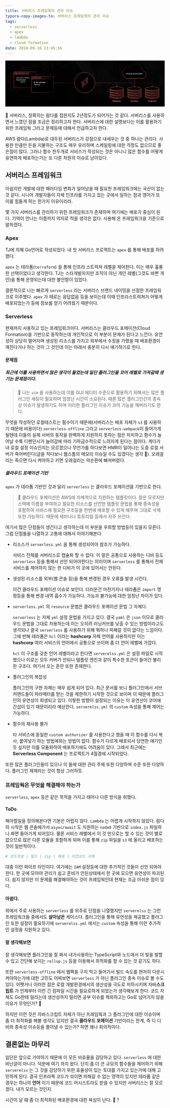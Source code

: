 ```yaml
---
title: 서버리스 프레임웍의 관리 이슈
typora-copy-images-to: 서버리스 프레임웍의 관리 이슈
tags:
  - serverless
  - apex
  - lambda
  - cloud formation
date: 2018-09-16 13:45:16
---
```



![serverless](serverless-management-issue/serverless.png)

:information_desk_person: 서버리스, 정확히는 람다를 접한지도 2년정도가 되어가는 것 같다. 서버리스를 사용하면서 느꼈던 점을 조금은 정리하고자 한다. 서버리스에 대한 설명보다는 이를 활용하기 위한 프레임웍 그리고 문제등에 대해서 언급하고자 한다.

 AWS 람다(Lambda)로 대두된 서버리스가 강점으로 내세우는 것 중 하나는 관리다. 사용한 만큼만 돈을 지불하는 구조도 매우 유리하며 스케일링에 대한 걱정도 없으므로 좋은점이 많다. 그러나 함수 한두개로 서비스가 작성되는 것은 아니니 많은 함수를 어떻게 유연하게 배포하는가는 또 다른 차원의 이슈로 남아있다.

## 서버리스 프레임워크

아쉽지만 개발에 대한 패러다임 변화가 일어났을 때 필요한 프레임워크에는 국산이 없는 것 같다. 시니어 개발자들이 자체 인프라를 가지고 있는 곳에서 일하는 점과 영어가 또 이를 힘들게 하는 한가지 이유이리라.

몇 가지 서버리스를 관리하기 위한 프레임워크가 존재하며 여기에는 배포가 중심이 된다. 기억이 안나는 이름까지 억지로 적을 생각은 없다. 사용해 온 프레임워크을 기준으로 말하겠다.

### Apex

TJ에 의해 Go언어로 작성되었다. 내 첫 서버리스 프로젝트는 `apex` 를 통해 배포를 하려했다.

`apex` 는 테라폼(`terraform`) 을 통해 인프라 스트럭쳐 레벨을 제어한다. 이는 매우 훌륭한 선택이었다고 생각한다. TJ는 스타개발자지만 조직이 아닌 개인 레벨(그것도 바쁜 개인)을 통해 운영되는데 대한 불안함이 있었다.

결론적으로 나는 빠르게 `serverless` 라는 서버리스 브랜드 네이밍을 선점한 프레임워크로 이주했다. `apex` 가 때로는 응답없음 등을 보이는데 이때 인프라스트럭쳐가 어떻게 배포되었는가 등에 정보를 얻기 어려웠기 때문이다.

### Serverless

현재까지 사용하고 있는 프레임워크이다. 서버리스는 클라우드 포메이션(Cloud Formation)을 기반으로 동작하는데 개인적으로 이 부분이 문제가 된다고 느낀다. 유연성이 상당히 떨어지며 생성된 리소스를 가지고 외부에서 수정을 가했을 때 배포환경이 깨진다거나 하는 것이 그 것인데 이는 아래서 충분히 다시 얘기하기로 한다.

#### 문제점

##### 최근에 이를 사용하면서 많은 생각이 들었는데 일단 플러그인을 코어 레벨로 가져갈때 생기는 문제점이다. 

> :speech_balloon: 나는 `vim` 을 사용하는데 이를 GUI 에디터 수준으로 활용하기 위해서는 많은 플러그인 세팅이 필요하며 엄청난 시간이 소요된다. 때론 많은 플러그인간의 종속성 이슈가 발생하기도 하며 이러한 플러그인 이슈가 코어 기능을 깨버리기도 한다.

무엇을 작성하던 로컬테스트는 필수이기 때문에(서버리스는 배포 자체가 `s3` 를 사용하기 때문에 비용이다) `serverless-offline` 그리고 `serverless-webpack`이 들어가게 될텐데 이들의 실제 서버의 동작을 완벽하게 지원하지 못하는 점은 차치하고 함수가 늘어날 수록 디펜던시가 늘어감에 따라 기하급수적으로 느려지게 된다는 점이다. 게다가 내 로컬 설정 이슈인지는 모르겠으나 무언가를 하다보면 HMR이 일어나는 도중 로컬 서버가 죽어버린다(글을 적다보니 웹스톰의 메모리 이슈일 수도 있겠다는 생각 :thinking:). 오래걸리는 죽으면 다시 켜야하고 키면 오래걸리는 악순환에 빠져버렸다.

##### 클라우드 포메이션 기반

`apex` 가 테라폼 기반인 것과 달리 `serverless` 는 클라우드 포메이션을 기반으로 한다.

> :information_desk_person: 클라우드 포메이션은 AWS에 자체적으로 지원하는 템플릿이다. 잘은 모르지만 스택에 이름을 부여하고 필요한 리소스를 선언한 템플릿 문법을 통해 종속성을 포함하여 서비스에 필요한 구조등을 한번에 배포할 수 있게 해주며 그대로 삭제 또한 가능하다. 때문에 세미나나 튜토리얼 등에서 자주 쓰인다.

여기서 많은 단점들이 생긴다고 생각하는데 이 부분을 우회할 방법등이 있을지 모른다. 그럼 단점들을 나열하고 고통에 대해서 이야기해본다.

- 리소스가 `serverless.yml` 을 통해 생성되어야 참조가 가능하다.

  서비스 전체를 서버리스로 캡슐화 할 수 없다. 이 말은 공통으로 사용하는 디비 등도 `serverless` 등을 통해서 선언 되어야한다는 의미이며 `serverless` 를 통해서 전체 서비스를 제어하지 않는 한 디비가 이 곳에 있어서는 안된다.

- 생성된 리소스를 외부(웹 콘솔 등)을 통해 변경된 경우 오류를 발생 시킨다.

  이건 클라우드 포메이션 이슈로 보인다. 더러운건 마찬가지나 테라폼은 `import` 명령등을 통해 변경 내역 흡수가 가능하다. 가능과 불가능에 대한 엄청난 차이가 있다.

- `serverless.yml` 의 `resource` 문법은 클라우드 포매이션 문법 그 자체다.

  `serverless` 는 자체 `yml` 설정 문법을 가지고 있다. 결국 `yaml` 은 `json` 이므로 클라우드 문법을 그대로 차용하는데 이는 오히려 러닝커브를 낮출 수 있는 방법이라고도 생각되나 결국 `serverless` 를 사용하기 위해 뭐하나 피해갈 것이 없다는 느낌이다. 그에 반해 테라폼은 `hcl` 이라는 **hashcorp** 자체 언어를 사용하지만 이는 **hashcorp** 여러 서비스의 언어에서 공통으로 쓰이며 좀 더 언어 레벨에 가깝다.

  `hcl` 이 구조를 갖춘 언어 레벨이라고 한다면  `serverelss.yml` 은 설정 파일로 시작했으나 이로는 모두 커버가 안되니 템플릿 엔진과 같이 특수한 토큰이 들어간 불리한 구조다. 여기서 오는 혼란 또한 존재한다.

- 플러그인의 복잡성

  플러그인의 구현 자체는 매우 쉽게 되어 있다. 최근 문서를 보니 플러그인에서 서브 커맨드들이 파라메터를 받는 것을 제한하기 시작한 것으로 보이며 이 때문에 플러그인의 유연성이 희생되고 있다. 이렇한 방향이 설정되는 이유는 이 유연선이 코어에 간섭이 있기 때문이리라 예상한다. `serverelss.yml` 의 `custom` 속성을 통해 제어는 가능하다.

- 함수의 재사용 불가

  타 서비스에 동일한 `custom authorizer` 를 사용한다고 했을 때 이 함수를 다시 복사, 붙여넣기 하는 방법에외는 방법이 없다. 함수가 다르게 배포되서 당연한 얘기인 듯 싶지만 이를 모듈화하여 배포하기에도 어려움이 있다. 그래서 최근에는 **Serverless Component** 는 프로젝트가 4월경에 시작되었다.


또한 많은 플러그인들이 있으나 이 들에 대한 관리 주체 또한 다양하며 수준 또한 다양하다. 플러그인 체제라는 것이 항상 그러하듯.

### 프레임웍은 무엇을 해결해야 하는가

`serverless`, `apex` 등은 같은 목적을 가지고 태어나 다른 방식을 취했다.

#### ToDo

해야할일을 정의해본다면 기본은 어렵지 않다. `Lambda` 는 어렵게 시작하지 않았다. 람다의 시작은 웹 콘솔에가서 `async/await` 도 지원하는 `node8` 기반으로 `index.js`  파일하나 짜면 돌아가게 되어있다. 물론 서비스 레벨에서 이 것 만으로는 할 수 있는 것이 별로 없으므로 많은 다른 모듈을 포함하게 되며 이를 통해 `zip` 파일을 `s3` 에 올리고 배포하는 것이 일반적이다.

```bash
# 코드작성 | 빌드 | zip | 배포 | 이전코드 삭제
```

대충 이런 파이프 라인이다. 여기에는 `IAM` 설정등에 대한 추가적인 것들이 선언 되어야한다. 한 곳에 모아야 관리가 쉽고 준비가 안된상태에서 한 곳에 모으면 유연성이 파괴된다. 쉽지 않지만 이 문제를 해결해야하는 것이 프레임웍인데 현재는 조금 아쉬운 점이 있다.

#### 아쉽다.

위에서 주로 사용하는 `serverless` 를 위주로 단점을 나열했지만 `serverelss` 는 그런 프레임워크들 중에서도 **살아남은** 케이스다. 플러그인을 통해 유연성을 제공했고 플러그인 또한 설정이 필요하기에 `serverelss.yml` 에서는 `custom` 속성을 통해 이런 추가적인 설정을 지원하고 있다.

#### 잘 생각해보면

잘 생각해보면 플러그인을 잘 짜서 내가사용하는 TypeScript와 노드에서 더 빛을 발할 수 있고 간단해 보이는 `rollup.js` 등을 이용해서 최적화를 할 수 있는 것 같기도 하다.

또한 `serverless-offline` 에서 웹팩을 구지 먹고 들어가서 빌드 속도를 현저히 다운시켜야하는가에 대한 고민도 어찌보면 `serverless` 가 아닌 플러그인 종속 이슈로 볼 수도 있다. 어쨋거나 이러한 점은 로컬 개발환경에서의 생산성을 극도로 저하시키며 자바**스크립트** 가 언제부터 이런 긴 컴파일 시간을 필요로하게 되었는가 생각해보게 한다. 코드 자체도 Go한테 밀리는데 생산성까지 밀리면 공부 이슈를 제외하고는 Go로 넘어가지 않을 이유가 무엇인가? :thinking:

하지만 이런 것은 자바스크립트 자체가 아닌 프레임웍과 그 플러그인에 대한 이슈이며 좀 더 최적화를 해볼 생각도 있지만 결국 **클라우드 포메이션** 기반이라는 한계, 즉 디 디비와 종속성 이슈등을 풀어낼 수 있는가? 하면 꽤나 회의적이다.

## 결론없는 마무리

일단은 앞으로 가야하기 때문에 이 모든 비효율을 감당하고 있다. `serverless` 에 대한 비난글이 아니다. 덕분에 여기 까지 왔다. 단지 좀 더 큰 규모의 함수들을 제어하기 위해 `serverelss` 는 그 것을 감당하기 위한 효율성이 있는 토대를 가지고 있는가에 대해 고민하게 된다. 결국 인프라쪽 코드가 섞이면 피해갈 수 없는 영역이 있지만 테라폼 같은 경우는 하나의 **언어** 이기 때문에 코드 어시스트라도 받을 수 있지만 서버리스는 잘 모르겠다. 내가 모르는 것인지.

시간이 날 떄 좀 더 최적화된 배포환경에 대한 욕심이 난다. :speech_balloon: ?